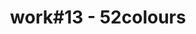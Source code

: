 ---
id_key: '26'
image: image_00054.jpg
thumbnail: thumb_image_00054.jpg
title: work#13 - 52colours
dimensions: '200 × 250  '
medium: Acrylic on canavs
work-year: '2000'
artist: Kelsie Holcombe  
notes: 'yearning soon becomes manipulated

'
galleries: orange
permalink: "/works/26.html"
layout: single-work
---